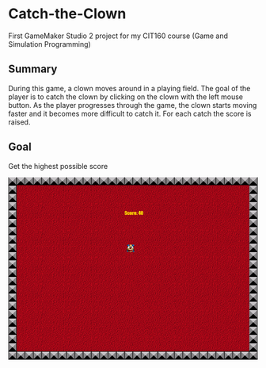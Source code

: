 # Catch-the-Clown
First GameMaker Studio 2 project for my CIT160 course (Game and Simulation Programming)

## Summary
During this game, a clown moves around in a playing field. The goal of the player is to catch the clown by clicking on the clown with the left mouse button. As the player progresses through the game, the clown starts moving faster and it becomes more difficult to catch it. For each catch the score is raised.

## Goal
Get the highest possible score

![](catchtheclown.png)
